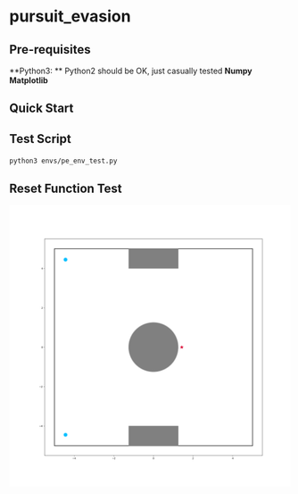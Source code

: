 # pursuit_evasion

## Pre-requisites
**Python3: ** Python2 should be OK, just casually tested
**Numpy**
**Matplotlib**

## Quick Start

## Test Script
`python3 envs/pe_env_test.py`

## Reset Function Test
[![pe_reset](/figs/pe_world.png)](https://www.youtube.com/embed/teVu3SRnujs)

